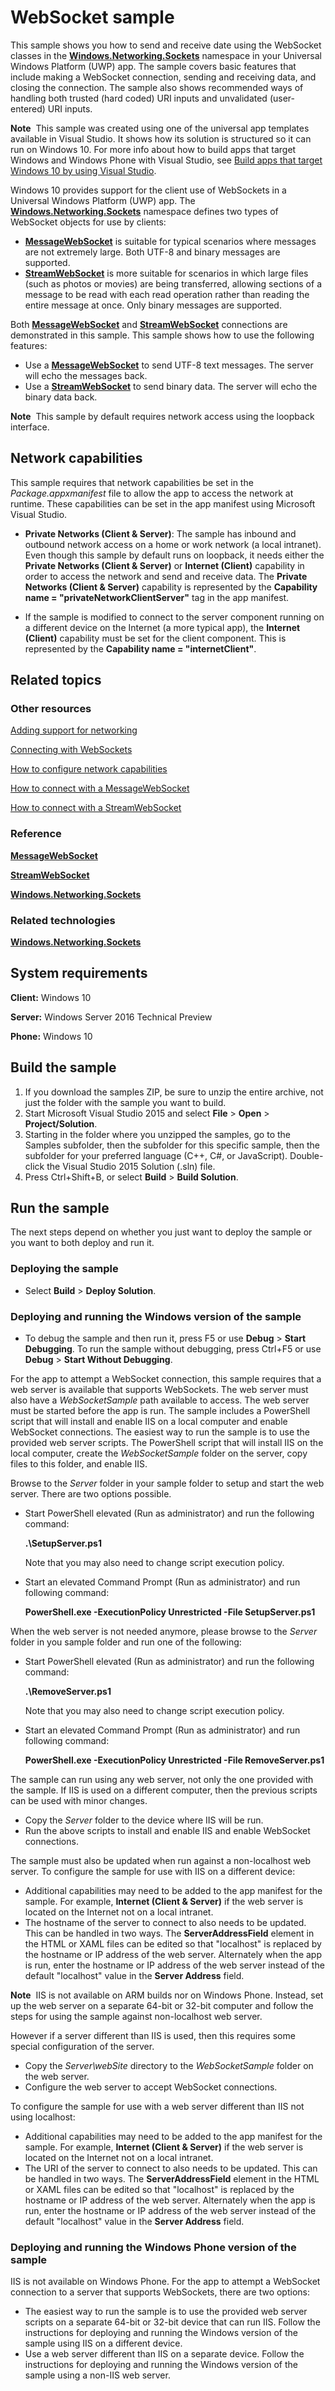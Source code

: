 <!---
  category: NetworkingAndWebServices 
  samplefwlink: http://go.microsoft.com/fwlink/p/?LinkId=620623
--->

# WebSocket sample

This sample shows you how to send and receive date using the WebSocket classes in the [**Windows.Networking.Sockets**](http://msdn.microsoft.com/library/windows/apps/br226960) namespace in your Universal Windows Platform (UWP) app. The sample covers basic features that include making a WebSocket connection, sending and receiving data, and closing the connection. The sample also shows recommended ways of handling both trusted (hard coded) URI inputs and unvalidated (user-entered) URI inputs.

**Note**  This sample was created using one of the universal app templates available in Visual Studio. It shows how its solution is structured so it can run on Windows 10. For more info about how to build apps that target Windows and Windows Phone with Visual Studio, see [Build apps that target Windows 10 by using Visual Studio](http://msdn.microsoft.com/library/windows/apps/dn609832).

Windows 10 provides support for the client use of WebSockets in a Universal Windows Platform (UWP) app. The [**Windows.Networking.Sockets**](http://msdn.microsoft.com/library/windows/apps/br226960) namespace defines two types of WebSocket objects for use by clients:

-   [**MessageWebSocket**](http://msdn.microsoft.com/library/windows/apps/br226842) is suitable for typical scenarios where messages are not extremely large. Both UTF-8 and binary messages are supported.
-   [**StreamWebSocket**](http://msdn.microsoft.com/library/windows/apps/br226923) is more suitable for scenarios in which large files (such as photos or movies) are being transferred, allowing sections of a message to be read with each read operation rather than reading the entire message at once. Only binary messages are supported.

Both [**MessageWebSocket**](http://msdn.microsoft.com/library/windows/apps/br226842) and [**StreamWebSocket**](http://msdn.microsoft.com/library/windows/apps/br226923) connections are demonstrated in this sample. This sample shows how to use the following features:

-   Use a [**MessageWebSocket**](http://msdn.microsoft.com/library/windows/apps/br226842) to send UTF-8 text messages. The server will echo the messages back.
-   Use a [**StreamWebSocket**](http://msdn.microsoft.com/library/windows/apps/br226923) to send binary data. The server will echo the binary data back.

**Note**  This sample by default requires network access using the loopback interface.

## Network capabilities

This sample requires that network capabilities be set in the *Package.appxmanifest* file to allow the app to access the network at runtime. These capabilities can be set in the app manifest using Microsoft Visual Studio.

-   **Private Networks (Client & Server)**: The sample has inbound and outbound network access on a home or work network (a local intranet). Even though this sample by default runs on loopback, it needs either the **Private Networks (Client & Server)** or **Internet (Client)** capability in order to access the network and send and receive data. The **Private Networks (Client & Server)** capability is represented by the **Capability name = "privateNetworkClientServer"** tag in the app manifest.

-   If the sample is modified to connect to the server component running on a different device on the Internet (a more typical app), the **Internet (Client)** capability must be set for the client component. This is represented by the **Capability name = "internetClient"**.

## Related topics

### Other resources

[Adding support for networking](http://msdn.microsoft.com/library/windows/apps/hh452752)

[Connecting with WebSockets](http://msdn.microsoft.com/library/windows/apps/hh761442)

[How to configure network capabilities](http://msdn.microsoft.com/library/windows/apps/hh770532)

[How to connect with a MessageWebSocket](http://msdn.microsoft.com/library/windows/apps/hh761443)

[How to connect with a StreamWebSocket](http://msdn.microsoft.com/library/windows/apps/hh761445)

### Reference

[**MessageWebSocket**](http://msdn.microsoft.com/library/windows/apps/br226842)

[**StreamWebSocket**](http://msdn.microsoft.com/library/windows/apps/br226923)

[**Windows.Networking.Sockets**](http://msdn.microsoft.com/library/windows/apps/br226960)

### Related technologies

[**Windows.Networking.Sockets**](http://msdn.microsoft.com/library/windows/apps/br226960)

## System requirements

**Client:** Windows 10

**Server:** Windows Server 2016 Technical Preview

**Phone:**  Windows 10

## Build the sample

1. If you download the samples ZIP, be sure to unzip the entire archive, not just the folder with the sample you want to build. 
2. Start Microsoft Visual Studio 2015 and select **File** \> **Open** \> **Project/Solution**.
3. Starting in the folder where you unzipped the samples, go to the Samples subfolder, then the subfolder for this specific sample, then the subfolder for your preferred language (C++, C#, or JavaScript). Double-click the Visual Studio 2015 Solution (.sln) file.
4. Press Ctrl+Shift+B, or select **Build** \> **Build Solution**.

## Run the sample

The next steps depend on whether you just want to deploy the sample or you want to both deploy and run it.

### Deploying the sample

- Select **Build** \> **Deploy Solution**. 

### Deploying and running the Windows version of the sample

- To debug the sample and then run it, press F5 or use **Debug** \> **Start Debugging**. To run the sample without debugging, press Ctrl+F5 or use **Debug** \> **Start Without Debugging**.

For the app to attempt a WebSocket connection, this sample requires that a web server is available that supports WebSockets. The web server must also have a *WebSocketSample* path available to access. The web server must be started before the app is run. The sample includes a PowerShell script that will install and enable IIS on a local computer and enable WebSocket connections. The easiest way to run the sample is to use the provided web server scripts. The PowerShell script that will install IIS on the local computer, create the *WebSocketSample* folder on the server, copy files to this folder, and enable IIS.

Browse to the *Server* folder in your sample folder to setup and start the web server. There are two options possible.

-   Start PowerShell elevated (Run as administrator) and run the following command:

    **.\\SetupServer.ps1**

    Note that you may also need to change script execution policy.

-   Start an elevated Command Prompt (Run as administrator) and run following command:

    **PowerShell.exe -ExecutionPolicy Unrestricted -File SetupServer.ps1**

When the web server is not needed anymore, please browse to the *Server* folder in you sample folder and run one of the following:

-   Start PowerShell elevated (Run as administrator) and run the following command:

    **.\\RemoveServer.ps1**

    Note that you may also need to change script execution policy.

-   Start an elevated Command Prompt (Run as administrator) and run following command:

    **PowerShell.exe -ExecutionPolicy Unrestricted -File RemoveServer.ps1**

The sample can run using any web server, not only the one provided with the sample. If IIS is used on a different computer, then the previous scripts can be used with minor changes.

-   Copy the *Server* folder to the device where IIS will be run.
-   Run the above scripts to install and enable IIS and enable WebSocket connections.

The sample must also be updated when run against a non-localhost web server. To configure the sample for use with IIS on a different device:

-   Additional capabilities may need to be added to the app manifest for the sample. For example, **Internet (Client & Server)** if the web server is located on the Internet not on a local intranet.
-   The hostname of the server to connect to also needs to be updated. This can be handled in two ways. The **ServerAddressField** element in the HTML or XAML files can be edited so that "localhost" is replaced by the hostname or IP address of the web server. Alternately when the app is run, enter the hostname or IP address of the web server instead of the default "localhost" value in the **Server Address** field.

**Note**  IIS is not available on ARM builds nor on Windows Phone. Instead, set up the web server on a separate 64-bit or 32-bit computer and follow the steps for using the sample against non-localhost web server.

However if a server different than IIS is used, then this requires some special configuration of the server.

-   Copy the *Server\\webSite* directory to the *WebSocketSample* folder on the web server.
-   Configure the web server to accept WebSocket connections.

To configure the sample for use with a web server different than IIS not using localhost:

-   Additional capabilities may need to be added to the app manifest for the sample. For example, **Internet (Client & Server)** if the web server is located on the Internet not on a local intranet.
-   The URI of the server to connect to also needs to be updated. This can be handled in two ways. The **ServerAddressField** element in the HTML or XAML files can be edited so that "localhost" is replaced by the hostname or IP address of the web server. Alternately when the app is run, enter the hostname or IP address of the web server instead of the default "localhost" value in the **Server Address** field.

### Deploying and running the Windows Phone version of the sample

IIS is not available on Windows Phone. For the app to attempt a WebSocket connection to a server that supports WebSockets, there are two options:

-   The easiest way to run the sample is to use the provided web server scripts on a separate 64-bit or 32-bit device that can run IIS. Follow the instructions for deploying and running the Windows version of the sample using IIS on a different device.
-   Use a web server different than IIS on a separate device. Follow the instructions for deploying and running the Windows version of the sample using a non-IIS web server.
